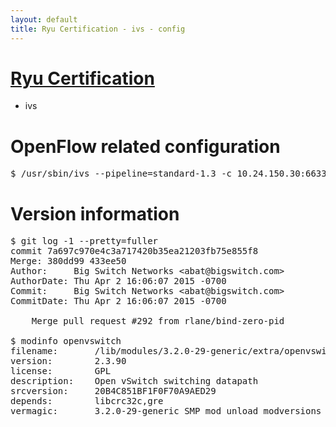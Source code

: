 ```yaml
---
layout: default
title: Ryu Certification - ivs - config
---
```

# [Ryu Certification](http://osrg.github.io/ryu/certification.html)
* ivs

# OpenFlow related configuration
<pre>
$ /usr/sbin/ivs --pipeline=standard-1.3 -c 10.24.150.30:6633 --dpid 0000000000000001 -i eth21 -i eth22 -i eth23
</pre>

# Version information
<pre>
$ git log -1 --pretty=fuller
commit 7a697c970e4c3a717420b35ea21203fb75e855f8
Merge: 380dd99 433ee50
Author:     Big Switch Networks &lt;abat@bigswitch.com&gt;
AuthorDate: Thu Apr 2 16:06:07 2015 -0700
Commit:     Big Switch Networks &lt;abat@bigswitch.com&gt;
CommitDate: Thu Apr 2 16:06:07 2015 -0700

    Merge pull request #292 from rlane/bind-zero-pid

$ modinfo openvswitch
filename:       /lib/modules/3.2.0-29-generic/extra/openvswitch.ko
version:        2.3.90
license:        GPL
description:    Open vSwitch switching datapath
srcversion:     20B4C851BF1F0F70A9AED29
depends:        libcrc32c,gre
vermagic:       3.2.0-29-generic SMP mod_unload modversions 
</pre>
